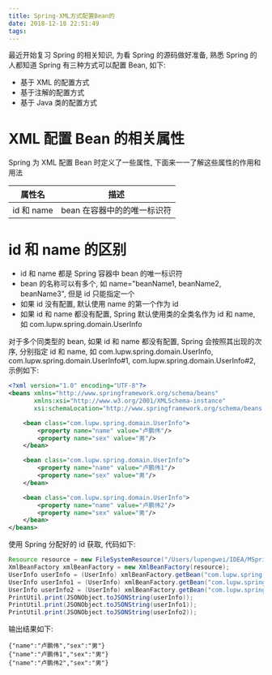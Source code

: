 ```yaml
---
title: Spring-XML方式配置Bean的
date: 2018-12-18 22:51:49
tags:
---
```


最近开始复习 Spring 的相关知识, 为看 Spring 的源码做好准备, 熟悉 Spring 的人都知道 Spring 有三种方式可以配置 Bean, 如下:

* 基于 XML 的配置方式
* 基于注解的配置方式
* 基于 Java 类的配置方式

<!-- more -->

# XML 配置 Bean 的相关属性

Spring 为 XML 配置 Bean 时定义了一些属性, 下面来一一了解这些属性的作用和用法

  属性名   |          描述
---------- | ----------------------
id 和 name | bean 在容器中的的唯一标识符

# id 和 name 的区别

* id 和 name 都是 Spring 容器中 bean 的唯一标识符
* bean 的名称可以有多个, 如 name="beanName1, beanName2, beanName3", 但是 id 只能指定一个
* 如果 id 没有配置, 默认使用 name 的第一个作为 id
* 如果 id 和 name 都没有配置, Spring 默认使用类的全类名作为 id 和 name, 如 com.lupw.spring.domain.UserInfo

对于多个同类型的 bean, 如果 id 和 name 都没有配置, Spring 会按照其出现的次序, 分别指定 id 和 name, 如 com.lupw.spring.domain.UserInfo, com.lupw.spring.domain.UserInfo#1, com.lupw.spring.domain.UserInfo#2, 示例如下:

```xml
<?xml version="1.0" encoding="UTF-8"?>
<beans xmlns="http://www.springframework.org/schema/beans"
       xmlns:xsi="http://www.w3.org/2001/XMLSchema-instance"
       xsi:schemaLocation="http://www.springframework.org/schema/beans http://www.springframework.org/schema/beans/spring-beans.xsd">

    <bean class="com.lupw.spring.domain.UserInfo">
        <property name="name" value="卢鹏伟"/>
        <property name="sex" value="男"/>
    </bean>

    <bean class="com.lupw.spring.domain.UserInfo">
        <property name="name" value="卢鹏伟1"/>
        <property name="sex" value="男"/>
    </bean>

    <bean class="com.lupw.spring.domain.UserInfo">
        <property name="name" value="卢鹏伟2"/>
        <property name="sex" value="男"/>
    </bean>
</beans>
```

使用 Spring 分配好的 id 获取, 代码如下:

```java
Resource resource = new FileSystemResource("/Users/lupengwei/IDEA/MSpringMvc/src/main/resources/beans/bean.xml");
XmlBeanFactory xmlBeanFactory = new XmlBeanFactory(resource);
UserInfo userInfo = (UserInfo) xmlBeanFactory.getBean("com.lupw.spring.domain.UserInfo");
UserInfo userInfo1 = (UserInfo) xmlBeanFactory.getBean("com.lupw.spring.domain.UserInfo#1");
UserInfo userInfo2 = (UserInfo) xmlBeanFactory.getBean("com.lupw.spring.domain.UserInfo#2");
PrintUtil.print(JSONObject.toJSONString(userInfo));
PrintUtil.print(JSONObject.toJSONString(userInfo1));
PrintUtil.print(JSONObject.toJSONString(userInfo2));
```

输出结果如下:

```text
{"name":"卢鹏伟","sex":"男"}
{"name":"卢鹏伟1","sex":"男"}
{"name":"卢鹏伟2","sex":"男"}
```